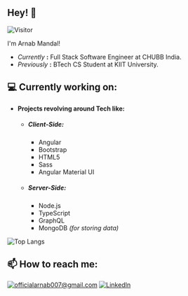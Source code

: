 <h2>Hey! 👋</h2>

![Visitor](https://visitor-badge.laobi.icu/badge?page_id=betheone07.betheone07)

I'm Arnab Mandal!

- *Currently* **:** Full Stack Software Engineer at CHUBB India.
- *Previously* **:** BTech CS Student at KIIT University.

<h2>💻 Currently working on:</h2>

- <h4>Projects revolving around Tech like: </h4>
  
  - *<h5>Client-Side:</h5>*
    
    - Angular
    - Bootstrap
    - HTML5
    - Sass
    - Angular Material UI
  
  - *<h5>Server-Side:</h5>*

    - Node.js
    - TypeScript
    - GraphQL
    - MongoDB *(for storing data)*

![Top Langs](https://github-readme-stats.vercel.app/api/top-langs/?username=betheone07&layout=compact)

<h2>📫 How to reach me:</h2>

<a href="mailto:officialarnab007@gmail.com">![officialarnab007@gmail.com](https://img.shields.io/badge/Gmail-D14836?style=for-the-badge&logo=gmail&logoColor=white)</a> <a href="https://www.linkedin.com/in/arnab-m-4413971b1/">![LinkedIn](https://img.shields.io/badge/LinkedIn-0077B5?style=for-the-badge&logo=linkedin&logoColor=white)</a>
